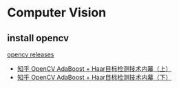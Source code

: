 # Computer Vision

## install opencv
[opencv releases](https://opencv.org/releases/)

- [知乎 OpenCV AdaBoost + Haar目标检测技术内幕（上）](https://zhuanlan.zhihu.com/p/31427728)
- [知乎 OpenCV AdaBoost + Haar目标检测技术内幕（下）](https://zhuanlan.zhihu.com/p/35058334)